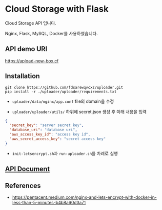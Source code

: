 # Cloud Storage with Flask
Cloud Storage API 입니다.

Nginx, Flask, MySQL, Docker를 사용하였습니다.

## API demo URI
https://upload-now-box.cf

## Installation
```commandline
git clone https://github.com/fdsarewqvcxz/uploader.git
pip install -r ./uploader/uploader/requirements.txt
```

+ `uploader/data/nginx/app.conf` file의 domain을 수정

+ `uploader/uploader/utils/` 하위에 secret.json 생성 후 아래 내용을 입력
```json
{
  "secret_key": "server secret key",
  "database_uri": "database uri",
  "aws_access_key_id": "access key id",
  "aws_secret_access_key": "secret access key"
}
```

+ `init-letsencrypt.sh`과 `run-uploader.sh`를 차례로 실행

## [API Document](API_doc.md)

## References
+ https://pentacent.medium.com/nginx-and-lets-encrypt-with-docker-in-less-than-5-minutes-b4b8a60d3a71
